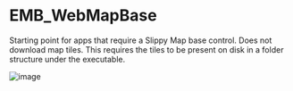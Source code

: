 # EMB_WebMapBase
Starting point for apps that require a Slippy Map base control.
Does not download map tiles. This requires the tiles to be present on disk in a folder structure under the executable.

![image](https://github.com/Flinterpop/EMB_WebMapBase/assets/139028622/5510cca0-aa68-4c4a-9422-ea8ac1326fcf)




